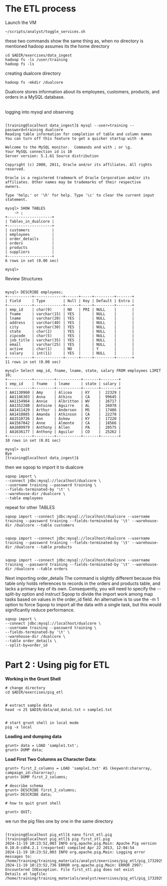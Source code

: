 # The ETL process

Launch the VM
```
~/scripts/analyst/toggle_services.sh
```

these two commands show the same thing as, when no directory is mentioned hadoop 
assumes its the home directory
```
cd $ADIR/exercises/data_ingest
hadoop fs -ls /user/training
hadoop fs -ls
```

creating dualcore directory
```
hadoop fs -mkdir /dualcore
```
Dualcore stores information about its employees, customers, products, and orders
in a MySQL database.

<br>
logging into mysql and observing

```

[training@localhost data_ingest]$ mysql --user=training --password=training dualcore
Reading table information for completion of table and column names
You can turn off this feature to get a quicker startup with -A

Welcome to the MySQL monitor.  Commands end with ; or \g.
Your MySQL connection id is 10
Server version: 5.1.61 Source distribution

Copyright (c) 2000, 2011, Oracle and/or its affiliates. All rights reserved.

Oracle is a registered trademark of Oracle Corporation and/or its
affiliates. Other names may be trademarks of their respective
owners.

Type 'help;' or '\h' for help. Type '\c' to clear the current input statement.

mysql> SHOW TABLES
    -> ;
+--------------------+
| Tables_in_dualcore |
+--------------------+
| customers          |
| employees          |
| order_details      |
| orders             |
| products           |
| suppliers          |
+--------------------+
6 rows in set (0.00 sec)

mysql> 

```

Review Structures

```

mysql> DESCRIBE employees;
+-----------+-------------+------+-----+---------+-------+
| Field     | Type        | Null | Key | Default | Extra |
+-----------+-------------+------+-----+---------+-------+
| emp_id    | char(9)     | NO   | PRI | NULL    |       |
| fname     | varchar(15) | YES  |     | NULL    |       |
| lname     | varchar(20) | YES  |     | NULL    |       |
| address   | varchar(40) | YES  |     | NULL    |       |
| city      | varchar(30) | YES  |     | NULL    |       |
| state     | char(2)     | YES  |     | NULL    |       |
| zipcode   | char(5)     | YES  |     | NULL    |       |
| job_title | varchar(35) | YES  |     | NULL    |       |
| email     | varchar(25) | YES  |     | NULL    |       |
| active    | char(1)     | NO   |     | Y       |       |
| salary    | int(11)     | YES  |     | NULL    |       |
+-----------+-------------+------+-----+---------+-------+
11 rows in set (0.00 sec)

mysql> Select emp_id, fname, lname, state, salary FROM employees LIMIT 10;
+-----------+---------+-----------+-------+--------+
| emp_id    | fname   | lname     | state | salary |
+-----------+---------+-----------+-------+--------+
| AA1130960 | Amy     | Alicea    | KY    |  22329 |
| AA1146303 | Anna    | Atkins    | CA    |  99645 |
| AA1154964 | Annie   | Albritton | WV    |  26717 |
| AA1352280 | Antoine | Aguirre   | AL    |  26078 |
| AA1411429 | Arthur  | Andersen  | MS    |  17486 |
| AA1418885 | Amanda  | Atkinson  | CA    |  22278 |
| AA1510726 | Ann     | Askew     | KY    |  17220 |
| AA1567042 | Anne    | Almonte   | CA    |  18566 |
| AA1609979 | Anthony | Allen     | PA    |  20575 |
| AA1636177 | Anthony | Aguilar   | CO    |  25262 |
+-----------+---------+-----------+-------+--------+
10 rows in set (0.01 sec)

mysql> quit
Bye
[training@localhost data_ingest]$ 

```

then we sqoop to import it to dualcore

```
sqoop import \
--connect jdbc:mysql://localhost/dualcore \
--username training --password training \
--fields-terminated-by '\t' \
--warehouse-dir /dualcore \
--table employees

```

repeat for other TABLES
```
sqoop import --connect jdbc:mysql://localhost/dualcore --username training --password training --fields-terminated-by '\t' --warehouse-dir /dualcore --table customers


sqoop import --connect jdbc:mysql://localhost/dualcore --username training --password training --fields-terminated-by '\t' --warehouse-dir /dualcore --table products


sqoop import --connect jdbc:mysql://localhost/dualcore --username training --password training --fields-terminated-by '\t' --warehouse-dir /dualcore --table orders

```

Next importing order_details
The command is
slightly different because this table only holds references to records in the
orders and products table, and lacks a primary key of its own. Consequently,
you will need to specify the --split-by option and instruct Sqoop to divide
the import work among map tasks based on values in the order_id field. An
alternative is to use the -m 1 option to force Sqoop to import all the data with a
single task, but this would significantly reduce performance.

```
sqoop import \
--connect jdbc:mysql://localhost/dualcore \
--username training --password training \
--fields-terminated-by '\t' \
--warehouse-dir /dualcore \
--table order_details \
--split-by=order_id
```

# Part 2 : Using pig for ETL 

**Working in the Grunt Shell**
```
# change directory
cd $ADIR/exercises/pig_etl


# extract sample data
head -n 25 $ADIR/data/ad_data1.txt > sample1.txt


# start grunt shell in local mode
pig -x local

```

**Loading and dumping data**
```
grunt> data = LOAD 'sample1.txt';  
grunt> DUMP data;

```

**Load First Two Columns as Character Data:**
```
grunt> first_2_columns = LOAD 'sample1.txt' AS (keyword:chararray, campaign_id:chararray);  
grunt> DUMP first_2_columns;

# describe schema
grunt> DESCRIBE first_2_columns;
grunt> DESCRIBE data;

# how to quit grunt shell

grunt> QUIT;

```

we run the pig files one by one in the same directory


```

[training@localhost pig_etl]$ nano first_etl.pig
[training@localhost pig_etl]$ pig first_stl.pig
2024-11-19 10:23:52,003 INFO org.apache.pig.Main: Apache Pig version 0.10.0-cdh4.2.1 (rexported) compiled Apr 22 2013, 12:04:54
2024-11-19 10:23:52,003 INFO org.apache.pig.Main: Logging error messages to: /home/training/training_materials/analyst/exercises/pig_etl/pig_1732029832001.log
2024-11-19 10:23:52,736 ERROR org.apache.pig.Main: ERROR 2997: Encountered IOException. File first_stl.pig does not exist
Details at logfile: /home/training/training_materials/analyst/exercises/pig_etl/pig_1732029832001.log

```

